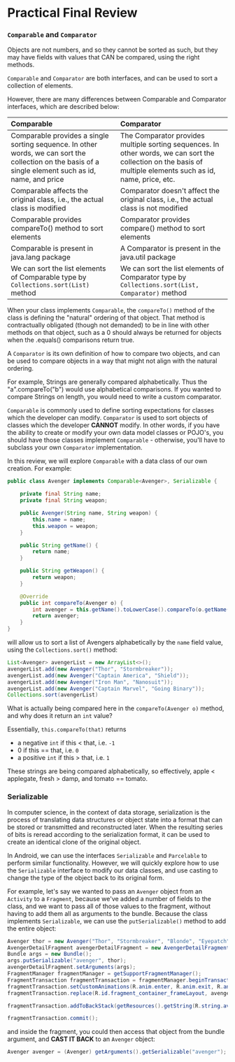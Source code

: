# Practical Final Review

### `Comparable` and `Comparator`

Objects are not numbers, and so they cannot be sorted as such, but they may have fields with values that CAN be compared, using the right methods.

`Comparable` and `Comparator` are both interfaces, and can be used to sort a collection of elements. 

However, there are many differences between Comparable and Comparator interfaces, which are described below:

|Comparable|Comparator|
|:--|:--|
|Comparable provides a single sorting sequence. In other words, we can sort the collection on the basis of a single element such as id, name, and price|The Comparator provides multiple sorting sequences. In other words, we can sort the collection on the basis of multiple elements such as id, name, price, etc.|
|Comparable affects the original class, i.e., the actual class is modified|Comparator doesn't affect the original class, i.e., the actual class is not modified|
|Comparable provides compareTo() method to sort elements|Comparator provides compare() method to sort elements|
|Comparable is present in java.lang package|A Comparator is present in the java.util package|
|We can sort the list elements of Comparable type by `Collections.sort(List)` method|We can sort the list elements of Comparator type by `Collections.sort(List, Comparator)` method|

When your class implements `Comparable`, the `compareTo()` method of the class is defining the "natural" ordering of that object. That method is contractually obligated (though not demanded) to be in line with other methods on that object, such as a 0 should always be returned for objects when the .equals() comparisons return true.

A `Comparator` is its own definition of how to compare two objects, and can be used to compare objects in a way that might not align with the natural ordering.

For example, Strings are generally compared alphabetically. Thus the "a".compareTo("b") would use alphabetical comparisons. If you wanted to compare Strings on length, you would need to write a custom comparator.

`Comparable` is commonly used to define sorting expectations for classes which the developer can modify. `Comparator` is used to sort objects of classes which the developer **CANNOT** modify. In other words, if you have the ability to create or modify your own data model classes or POJO's, you should have those classes implement `Comparable` - otherwise, you'll have to subclass your own `Comparator` implementation.

In this review, we will explore `Comparable` with a data class of our own creation. For example:

```java
public class Avenger implements Comparable<Avenger>, Serializable {

    private final String name;
    private final String weapon;

    public Avenger(String name, String weapon) {
        this.name = name;
        this.weapon = weapon;
    }

    public String getName() {
        return name;
    }

    public String getWeapon() {
        return weapon;
    }

    @Override
    public int compareTo(Avenger o) {
        int avenger = this.getName().toLowerCase().compareTo(o.getName().toLowerCase());
        return avenger;
    }
}
```

will allow us to sort a list of Avengers alphabetically by the `name` field value, using the `Collections.sort()` method:

```java
List<Avenger> avengerList = new ArrayList<>();
avengerList.add(new Avenger("Thor", "Stormbreaker"));
avengerList.add(new Avenger("Captain America", "Shield"));
avengerList.add(new Avenger("Iron Man", "Nanosuit"));
avengerList.add(new Avenger("Captain Marvel", "Going Binary"));
Collections.sort(avengerList)
```

What is actually being compared here in the `compareTo(Avenger o)` method, and why does it return an `int` value?

Essentially, `this.compareTo(that)` returns

* a negative `int` if this < that, i.e. `-1`
* 0 if this == that, i.e. `0`
* a positive `int` if this > that, i.e. `1`

These strings are being compared alphabetically, so effectively, apple < applegate, fresh > damp, and tomato == tomato.

### Serializable

In computer science, in the context of data storage, serialization is the process of translating data structures or object state into a format that can be stored or transmitted and reconstructed later. When the resulting series of bits is reread according to the serialization format, it can be used to create an identical clone of the original object.

In Android, we can use the interfaces `Serializable` and `Parcelable` to perform similar functionality. However, we will quickly explore how to use the `Serializable` interface to modify our data classes, and use casting to change the type of the object back to its original form.

For example, let's say we wanted to pass an `Avenger` object from an `Activity` to a `Fragment`, because we've added a number of fields to the class, and we want to pass all of those values to the fragment, without having to add them all as arguments to the bundle. Because the class implements `Serializable`, we can use the `putSerializable()` method to add the entire object:

```java
Avenger thor = new Avenger("Thor", "Stormbreaker", "Blonde", "Eyepatch", 1500, "Asgard");
AvengerDetailFragment avengerDetailFragment = new AvengerDetailFragment();
Bundle args = new Bundle();
args.putSerializable("avenger", thor);
avengerDetailFragment.setArguments(args);
FragmentManager fragmentManager = getSupportFragmentManager();
FragmentTransaction fragmentTransaction = fragmentManager.beginTransaction();
fragmentTransaction.setCustomAnimations(R.anim.enter, R.anim.exit, R.anim.pop_enter, R.anim.pop_exit);
fragmentTransaction.replace(R.id.fragment_container_frameLayout, avengerDetailFragment);

fragmentTransaction.addToBackStack(getResources().getString(R.string.avenger_detail_fragment));

fragmentTransaction.commit();
```

and inside the fragment, you could then access that object from the bundle argument, and **CAST IT BACK** to an `Avenger` object:

```java
Avenger avenger = (Avenger) getArguments().getSerializable("avenger");
```
